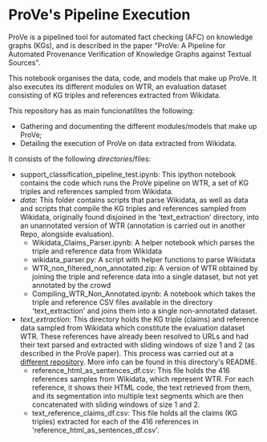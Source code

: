 # ProVe's Pipeline Execution

ProVe is a pipelined tool for automated fact checking (AFC) on knowledge graphs (KGs), and is described in the paper "ProVe: A Pipeline for Automated Provenance Verification of Knowledge Graphs against Textual Sources".

This notebook organises the data, code, and models that make up ProVe. It also executes its different modules on WTR, an evaluation dataset consisting of KG triples and references extracted from Wikidata.

This repository has as main funcionatilites the following:
- Gathering and documenting the different modules/models that make up ProVe;
- Detailing the execution of ProVe on data extracted from Wikidata.

It consists of the following *directories*/files:
- support_classification_pipeline_test.ipynb: This ipython notebook contains the code which runs the ProVe pipeline on WTR, a set of KG triples and references sampled from Wikidata.
- *data*: This folder contains scripts that parse Wikidata, as well as data and scripts that compile the KG triples and references sampled from Wikidata, originally found disjoined in the 'text_extraction' directory, into an unannotated version of WTR (annotation is carried out in another Repo, alongside evaluation).
  - Wikidata_Claims_Parser.ipynb: A helper notebook which parses the triple and reference data from Wikidata
  - wikidata_parser.py: A script with helper functions to parse Wikidata
  - WTR_non_filtered_non_annotated.zip: A version of WTR obtained by joining the triple and reference data into a single dataset, but not yet annotated by the crowd
  - Compiling_WTR_Non_Annotated.ipynb: A notebook which takes the triple and reference CSV files available in the directory 'text_extraction' and joins them into a single non-annotated dataset.
- *text_extraction*: This directory holds the KG triple (claims) and reference data sampled from Wikidata which constitute the evaluation dataset WTR. These references have already been resolved to URLs and had their text parsed and extracted with sliding windows of size 1 and 2 (as described in the ProVe paper). This process was carried out at a [different repository](https://github.com/gabrielmaia7/WD_Textual_References_Dataset). More info can be found in this directory's README.
  - reference_html_as_sentences_df.csv: This file holds the 416 references samples from Wikidata, which represent WTR. For each reference, it shows their HTML code, the text retrieved from them, and its segmentation into multiple text segments which are then concatenated with sliding windows of size 1 and 2.
  - text_reference_claims_df.csv: This file holds all the claims (KG triples) extracted for each of the 416 references in 'reference_html_as_sentences_df.csv'.
